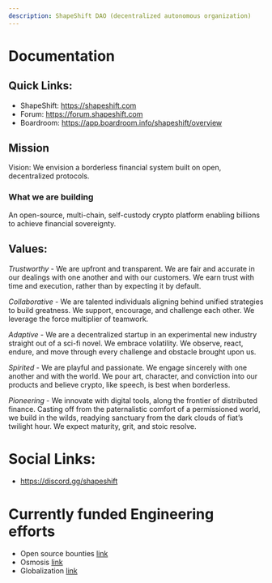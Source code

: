 ```yaml
---
description: ShapeShift DAO (decentralized autonomous organization)
---
```


# Documentation

## Quick Links:

 * ShapeShift: https://shapeshift.com
 * Forum: https://forum.shapeshift.com
 * Boardroom: https://app.boardroom.info/shapeshift/overview

## Mission

Vision:
We envision a borderless financial system built on open, decentralized protocols.

### What we are building

An open-source, multi-chain, self-custody crypto platform enabling billions to achieve financial sovereignty.

## Values:
*Trustworthy* - We are upfront and transparent. We are fair and accurate in our dealings with one another and with our customers. We earn trust with time and execution, rather than by expecting it by default.

*Collaborative* - We are talented individuals aligning behind unified strategies to build greatness. We support, encourage, and challenge each other. We leverage the force multiplier of teamwork.

*Adaptive* - We are a decentralized startup in an experimental new industry straight out of a sci-fi novel. We embrace volatility. We observe, react, endure, and move through every challenge and obstacle brought upon us.

*Spirited* - We are playful and passionate. We engage sincerely with one another and with the world. We pour art, character, and conviction into our products and believe crypto, like speech, is best when borderless.

*Pioneering* - We innovate with digital tools, along the frontier of distributed finance. Casting off from the paternalistic comfort of a permissioned world, we build in the wilds, readying sanctuary from the dark clouds of fiat’s twilight hour. We expect maturity, grit, and stoic resolve.

# Social Links:

 * https://discord.gg/shapeshift

# Currently funded Engineering efforts

* Open source bounties [link](https://app.boardroom.info/shapeshift/proposal/cHJvcG9zYWw6c2hhcGVzaGlmdDpkZWZhdWx0OnFtbnV5Y3NyZXhmZXN5dG9mazZlbWRzYW1vcnVpMXBjdnU0aGpwN2V5ZHZuZ3o=)
* Osmosis [link](https://app.boardroom.info/shapeshift/proposal/cHJvcG9zYWw6c2hhcGVzaGlmdDpkZWZhdWx0OnFtbnV5Y3NyZXhmZXN5dG9mazZlbWRzYW1vcnVpMXBjdnU0aGpwN2V5ZHZuZ3o=)
* Globalization [link](https://app.boardroom.info/shapeshift/proposal/cHJvcG9zYWw6c2hhcGVzaGlmdDpkZWZhdWx0OnFteHBodmppa2p6aXF1ZnFwY2tvdTdmMnBoeWl4NWhhcXh1ZWJtYTZtY21uNXI=)
